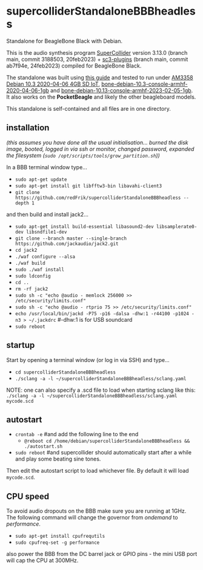 # supercolliderStandaloneBBBheadless
Standalone for BeagleBone Black with Debian.

This is the audio synthesis program [SuperCollider](https://github.com/supercollider/supercollider) version 3.13.0 (branch main, commit 3188503, 20feb2023) + [sc3-plugins](https://github.com/supercollider/sc3-plugins) (branch main, commit ab7f94e, 24feb2023) compiled for BeagleBone Black.

The standalone was built using [this guide](https://github.com/supercollider/supercollider/blob/develop/README_BEAGLEBONE_BLACK.md) and tested to run under [AM3358 Debian 10.3 2020-04-06 4GB SD IoT](https://beagleboard.org/latest-images), [bone-debian-10.3-console-armhf-2020-04-06-1gb](https://beagleboard.org/latest-images) and [bone-debian-10.13-console-armhf-2023-02-05-1gb](https://elinux.org/Beagleboard:Latest-images-testing#Debian_10_.28Buster.29_Console). It also works on the **PocketBeagle** and likely the other beagleboard models.

This standalone is self-contained and all files are in one directory.

installation
--

_(this assumes you have done all the usual initialisation... burned the disk image, booted, logged in via ssh or monitor, changed password, expanded the filesystem (`sudo /opt/scripts/tools/grow_partition.sh`))_

In a BBB terminal window type...

* `sudo apt-get update`
* `sudo apt-get install git libfftw3-bin libavahi-client3`
* `git clone https://github.com/redFrik/supercolliderStandaloneBBBheadless --depth 1`

and then build and install jack2...

* `sudo apt-get install build-essential libasound2-dev libsamplerate0-dev libsndfile1-dev`
* `git clone --branch master --single-branch https://github.com/jackaudio/jack2.git`
* `cd jack2`
* `./waf configure --alsa`
* `./waf build`
* `sudo ./waf install`
* `sudo ldconfig`
* `cd ..`
* `rm -rf jack2`
* `sudo sh -c "echo @audio - memlock 256000 >> /etc/security/limits.conf"`
* `sudo sh -c "echo @audio - rtprio 75 >> /etc/security/limits.conf"`
* `echo /usr/local/bin/jackd -P75 -p16 -dalsa -dhw:1 -r44100 -p1024 -n3 > ~/.jackdrc` #-dhw:1 is for USB soundcard
* `sudo reboot`

startup
--

Start by opening a terminal window (or log in via SSH) and type...

* `cd supercolliderStandaloneBBBheadless`
* `./sclang -a -l ~/supercolliderStandaloneBBBheadless/sclang.yaml`

NOTE: one can also specify a .scd file to load when starting sclang like this: `./sclang -a -l ~/supercolliderStandaloneBBBheadless/sclang.yaml mycode.scd`

autostart
--

* `crontab -e` #and add the following line to the end
  * `@reboot cd /home/debian/supercolliderStandaloneBBBheadless && ./autostart.sh`
* `sudo reboot` #and supercollider should automatically start after a while and play some beating sine tones.

Then edit the autostart script to load whichever file. By default it will load `mycode.scd`.

CPU speed
--

To avoid audio dropouts on the BBB make sure you are running at 1GHz. The following command will change the governor from *ondemand* to *performance*.

* `sudo apt-get install cpufrequtils`
* `sudo cpufreq-set -g performance`

also power the BBB from the DC barrel jack or GPIO pins - the mini USB port will cap the CPU at 300MHz.
